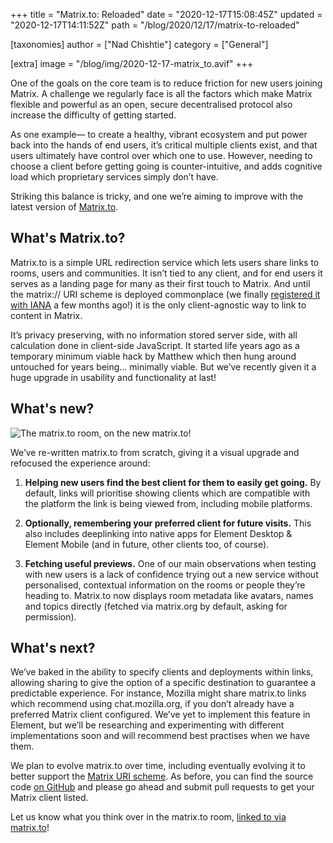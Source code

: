 +++
title = "Matrix.to: Reloaded"
date = "2020-12-17T15:08:45Z"
updated = "2020-12-17T14:11:52Z"
path = "/blog/2020/12/17/matrix-to-reloaded"

[taxonomies]
author = ["Nad Chishtie"]
category = ["General"]

[extra]
image = "/blog/img/2020-12-17-matrix_to.avif"
+++

One of the goals on the core team is to reduce friction for new users joining Matrix. A challenge we regularly face is all the factors which make Matrix flexible and powerful as an open, secure decentralised protocol also increase the difficulty of getting started.

As one example— to create a healthy, vibrant ecosystem and put power back into the hands of end users, it’s critical multiple clients exist, and that users ultimately have control over which one to use. However, needing to choose a client before getting going is counter-intuitive, and adds cognitive load which proprietary services simply don’t have.

Striking this balance is tricky, and one we’re aiming to improve with the latest version of [Matrix.to](https://www.matrix.to).

## What's Matrix.to?

Matrix.to is a simple URL redirection service which lets users share links to rooms, users and communities. It isn’t tied to any client, and for end users it serves as a landing page for many as their first touch to Matrix. And until the matrix:// URI scheme is deployed commonplace (we finally [registered it with IANA](https://www.iana.org/assignments/uri-schemes/prov/matrix) a few months ago!) it is the only client-agnostic way to link to content in Matrix.

It’s privacy preserving, with no information stored server side, with all calculation done in client-side JavaScript. It started life years ago as a temporary minimum viable hack by Matthew which then hung around untouched for years being… minimally viable. But we’ve recently given it a huge upgrade in usability and functionality at last!

## What's new?

![The matrix.to room, on the new matrix.to!](https://matrix.org/blog/img/2020-12-17-matrix_to.avif)

We’ve re-written matrix.to from scratch, giving it a visual upgrade and refocused the experience around:

1. **Helping new users find the best client for them to easily get going.** By default, links will prioritise showing clients which are compatible with the platform the link is being viewed from, including mobile platforms.

2. **Optionally, remembering your preferred client for future visits.** This also includes deeplinking into native apps for Element Desktop & Element Mobile (and in future, other clients too, of course).

3. **Fetching useful previews.** One of our main observations when testing with new users is a lack of confidence trying out a new service without personalised, contextual information on the rooms or people they’re heading to. Matrix.to now displays room metadata like avatars, names and topics directly (fetched via matrix.org by default, asking for permission).

## What's next?

We’ve baked in the ability to specify clients and deployments within links, allowing sharing to give the option of a specific destination to guarantee a predictable experience. For instance, Mozilla might share matrix.to links which recommend using chat.mozilla.org, if you don’t already have a preferred Matrix client configured. We’ve yet to implement this feature in Element, but we’ll be researching and experimenting with different implementations soon and will recommend best practises when we have them.

We plan to evolve matrix.to over time, including eventually evolving it to better support the [Matrix URI scheme](https://github.com/matrix-org/matrix-doc/pull/2312). As before, you can find the source code [on GitHub](https://github.com/matrix-org/matrix.to) and please go ahead and submit pull requests to get your Matrix client listed.

Let us know what you think over in the matrix.to room, [linked to via matrix.to](https://matrix.to/#/#matrix.to:matrix.org)!
